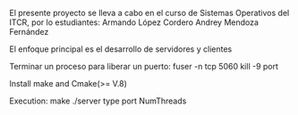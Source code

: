 El presente proyecto se lleva a cabo en el curso de Sistemas Operativos del ITCR, por lo estudiantes:
Armando López Cordero
Andrey Mendoza Fernández

El enfoque principal es el desarrollo de servidores y clientes



Terminar un proceso para liberar un puerto:
	fuser -n tcp 5060
	kill -9 port


Install make and Cmake(>= V.8)


Execution:
	make
	./server type port NumThreads
